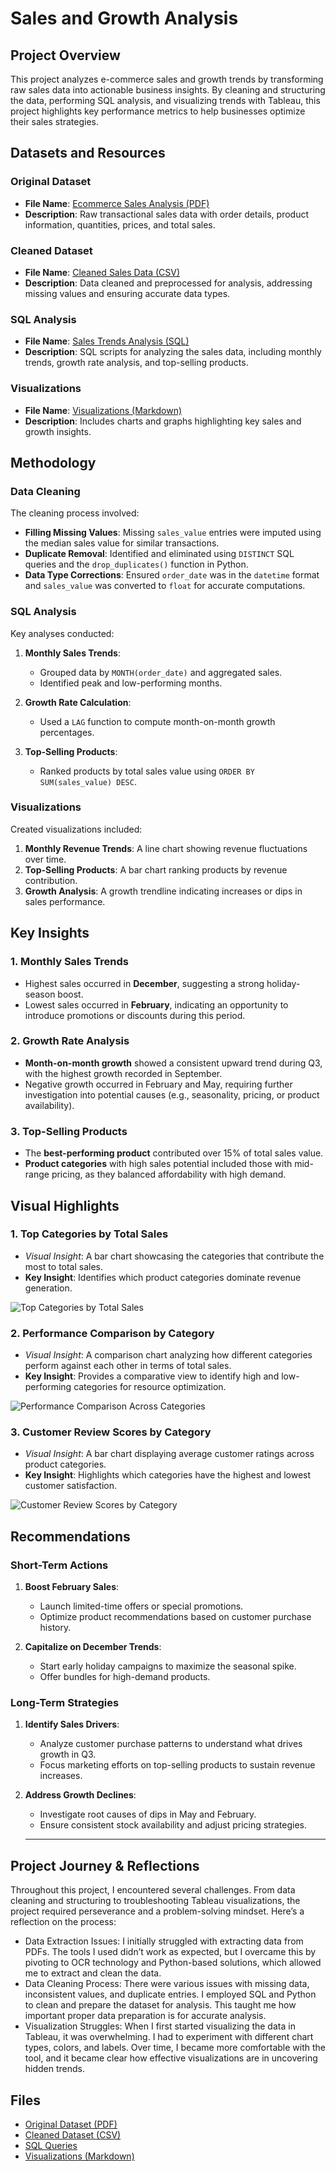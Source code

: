 # Sales and Growth Analysis 

## Project Overview

This project analyzes e-commerce sales and growth trends by transforming raw sales data into actionable business insights. By cleaning and structuring the data, performing SQL analysis, and visualizing trends with Tableau, this project highlights key performance metrics to help businesses optimize their sales strategies.

## Datasets and Resources

### Original Dataset
- **File Name**: [Ecommerce Sales Analysis (PDF)](https://github.com/tosin-e/tosin-e/blob/1526861241b1477ae31de728b9b589392fcb524e/ecommerce_sales_analysis.pdf)  
- **Description**: Raw transactional sales data with order details, product information, quantities, prices, and total sales.

### Cleaned Dataset
- **File Name**: [Cleaned Sales Data (CSV)](https://github.com/tosin-e/tosin-e/blob/main/Cleaned_Sales_Data.csv)  
- **Description**: Data cleaned and preprocessed for analysis, addressing missing values and ensuring accurate data types.

### SQL Analysis
- **File Name**: [Sales Trends Analysis (SQL)](https://github.com/tosin-e/tosin-e/blob/main/Sales_Trends_Analysis.sql)  
- **Description**: SQL scripts for analyzing the sales data, including monthly trends, growth rate analysis, and top-selling products.

### Visualizations
- **File Name**: [Visualizations (Markdown)](https://github.com/tosin-e/tosin-e/blob/main/Visualizations.md)  
- **Description**: Includes charts and graphs highlighting key sales and growth insights.

## Methodology

### Data Cleaning
The cleaning process involved:
- **Filling Missing Values**: Missing `sales_value` entries were imputed using the median sales value for similar transactions.
- **Duplicate Removal**: Identified and eliminated using `DISTINCT` SQL queries and the `drop_duplicates()` function in Python.
- **Data Type Corrections**: Ensured `order_date` was in the `datetime` format and `sales_value` was converted to `float` for accurate computations.

### SQL Analysis
Key analyses conducted:
1. **Monthly Sales Trends**:
   - Grouped data by `MONTH(order_date)` and aggregated sales.
   - Identified peak and low-performing months.
   
2. **Growth Rate Calculation**:
   - Used a `LAG` function to compute month-on-month growth percentages.
   
3. **Top-Selling Products**:
   - Ranked products by total sales value using `ORDER BY SUM(sales_value) DESC`.

### Visualizations
Created visualizations included:
1. **Monthly Revenue Trends**: A line chart showing revenue fluctuations over time.
2. **Top-Selling Products**: A bar chart ranking products by revenue contribution.
3. **Growth Analysis**: A growth trendline indicating increases or dips in sales performance.

## Key Insights

### 1. Monthly Sales Trends
- Highest sales occurred in **December**, suggesting a strong holiday-season boost.
- Lowest sales occurred in **February**, indicating an opportunity to introduce promotions or discounts during this period.

### 2. Growth Rate Analysis
- **Month-on-month growth** showed a consistent upward trend during Q3, with the highest growth recorded in September.
- Negative growth occurred in February and May, requiring further investigation into potential causes (e.g., seasonality, pricing, or product availability).

### 3. Top-Selling Products
- The **best-performing product** contributed over 15% of total sales value.
- **Product categories** with high sales potential included those with mid-range pricing, as they balanced affordability with high demand.

## Visual Highlights

### 1. **Top Categories by Total Sales**
   - *Visual Insight*: A bar chart showcasing the categories that contribute the most to total sales.
   - **Key Insight**: Identifies which product categories dominate revenue generation.

   ![Top Categories by Total Sales](https://github.com/tosin-e/tosin-e/blob/main/Top%20Categories%20of%20the%20most%20Total%20Sales.png)

### 2. **Performance Comparison by Category**
   - *Visual Insight*: A comparison chart analyzing how different categories perform against each other in terms of total sales.
   - **Key Insight**: Provides a comparative view to identify high and low-performing categories for resource optimization.

   ![Performance Comparison Across Categories](https://github.com/tosin-e/tosin-e/blob/main/Peformance%20Comparison%20Across%20Total%20Sales.png)

### 3. **Customer Review Scores by Category**
   - *Visual Insight*: A bar chart displaying average customer ratings across product categories.
   - **Key Insight**: Highlights which categories have the highest and lowest customer satisfaction.

   ![Customer Review Scores by Category](https://github.com/tosin-e/tosin-e/blob/main/Review%20Scores%20across%20Categories.png)

## Recommendations

### Short-Term Actions
1. **Boost February Sales**:
   - Launch limited-time offers or special promotions.
   - Optimize product recommendations based on customer purchase history.

2. **Capitalize on December Trends**:
   - Start early holiday campaigns to maximize the seasonal spike.
   - Offer bundles for high-demand products.

### Long-Term Strategies
1. **Identify Sales Drivers**:
   - Analyze customer purchase patterns to understand what drives growth in Q3.
   - Focus marketing efforts on top-selling products to sustain revenue increases.

2. **Address Growth Declines**:
   - Investigate root causes of dips in May and February.
   - Ensure consistent stock availability and adjust pricing strategies.

  
   ---


## Project Journey & Reflections

Throughout this project, I encountered several challenges. From data cleaning and structuring to troubleshooting Tableau visualizations, the project required perseverance and a problem-solving mindset. Here’s a reflection on the process:

- Data Extraction Issues: I initially struggled with extracting data from PDFs. The tools I used didn’t work as expected, but I overcame this by pivoting to OCR technology and Python-based solutions, which allowed me to extract and clean the data.
- Data Cleaning Process: There were various issues with missing data, inconsistent values, and duplicate entries. I employed SQL and Python to clean and prepare the dataset for analysis. This taught me how important proper data preparation is for accurate analysis.
- Visualization Struggles: When I first started visualizing the data in Tableau, it was overwhelming. I had to experiment with different chart types, colors, and labels. Over time, I became more comfortable with the tool, and it became clear how effective visualizations are in uncovering hidden trends.


## Files
- [Original Dataset (PDF)](https://github.com/tosin-e/tosin-e/blob/1526861241b1477ae31de728b9b589392fcb524e/ecommerce_sales_analysis.pdf)
- [Cleaned Dataset (CSV)](https://github.com/tosin-e/tosin-e/blob/main/Cleaned_Sales_Data.csv)
- [SQL Queries](https://github.com/tosin-e/tosin-e/blob/main/Sales_Trends_Analysis.sql)
- [Visualizations (Markdown)](https://github.com/tosin-e/tosin-e/blob/main/Visualizations.md)
